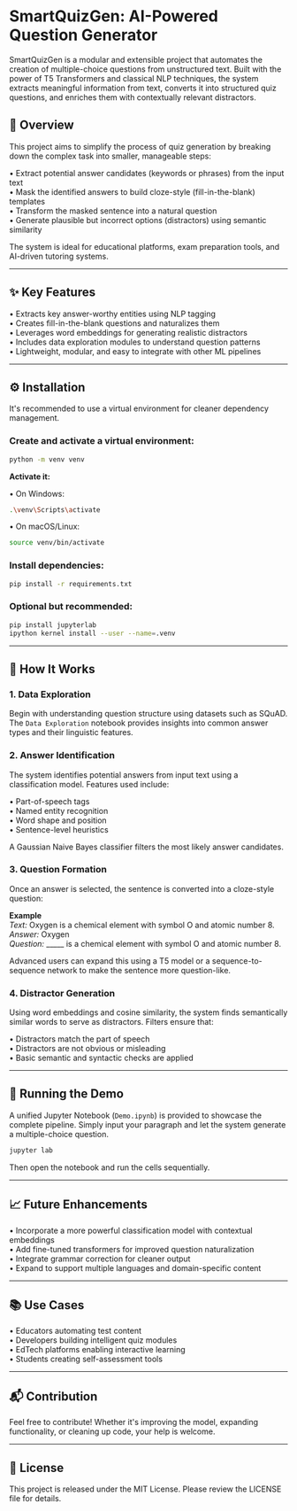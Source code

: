 # SmartQuizGen: AI-Powered Question Generator

SmartQuizGen is a modular and extensible project that automates the creation of multiple-choice questions from unstructured text. Built with the power of T5 Transformers and classical NLP techniques, the system extracts meaningful information from text, converts it into structured quiz questions, and enriches them with contextually relevant distractors.

## 📌 Overview

This project aims to simplify the process of quiz generation by breaking down the complex task into smaller, manageable steps:

• Extract potential answer candidates (keywords or phrases) from the input text  
• Mask the identified answers to build cloze-style (fill-in-the-blank) templates  
• Transform the masked sentence into a natural question  
• Generate plausible but incorrect options (distractors) using semantic similarity  

The system is ideal for educational platforms, exam preparation tools, and AI-driven tutoring systems.

---

## ✨ Key Features

• Extracts key answer-worthy entities using NLP tagging  
• Creates fill-in-the-blank questions and naturalizes them  
• Leverages word embeddings for generating realistic distractors  
• Includes data exploration modules to understand question patterns  
• Lightweight, modular, and easy to integrate with other ML pipelines

---

## ⚙️ Installation

It's recommended to use a virtual environment for cleaner dependency management.

### Create and activate a virtual environment:

```bash
python -m venv venv
```

**Activate it:**

• On Windows:

```bash
.\venv\Scripts\activate
```

• On macOS/Linux:

```bash
source venv/bin/activate
```

### Install dependencies:

```bash
pip install -r requirements.txt
```

### Optional but recommended:

```bash
pip install jupyterlab
ipython kernel install --user --name=.venv
```

---

## 🚀 How It Works

### 1. Data Exploration

Begin with understanding question structure using datasets such as SQuAD. The `Data Exploration` notebook provides insights into common answer types and their linguistic features.

### 2. Answer Identification

The system identifies potential answers from input text using a classification model. Features used include:

• Part-of-speech tags  
• Named entity recognition  
• Word shape and position  
• Sentence-level heuristics  

A Gaussian Naive Bayes classifier filters the most likely answer candidates.

### 3. Question Formation

Once an answer is selected, the sentence is converted into a cloze-style question:

**Example**  
_Text:_ Oxygen is a chemical element with symbol O and atomic number 8.  
_Answer:_ Oxygen  
_Question:_ \_\_\_\_\_ is a chemical element with symbol O and atomic number 8.

Advanced users can expand this using a T5 model or a sequence-to-sequence network to make the sentence more question-like.

### 4. Distractor Generation

Using word embeddings and cosine similarity, the system finds semantically similar words to serve as distractors. Filters ensure that:

• Distractors match the part of speech  
• Distractors are not obvious or misleading  
• Basic semantic and syntactic checks are applied

---

## 🧪 Running the Demo

A unified Jupyter Notebook (`Demo.ipynb`) is provided to showcase the complete pipeline. Simply input your paragraph and let the system generate a multiple-choice question.

```bash
jupyter lab
```

Then open the notebook and run the cells sequentially.

---

## 📈 Future Enhancements

• Incorporate a more powerful classification model with contextual embeddings  
• Add fine-tuned transformers for improved question naturalization  
• Integrate grammar correction for cleaner output  
• Expand to support multiple languages and domain-specific content  

---

## 📚 Use Cases

• Educators automating test content  
• Developers building intelligent quiz modules  
• EdTech platforms enabling interactive learning  
• Students creating self-assessment tools  

---

## 📬 Contribution

Feel free to contribute! Whether it's improving the model, expanding functionality, or cleaning up code, your help is welcome.

---

## 📜 License

This project is released under the MIT License. Please review the LICENSE file for details.
